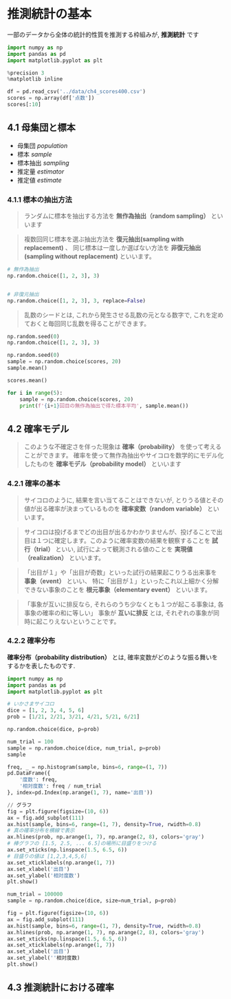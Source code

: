 # 推測統計の基本
一部のデータから全体の統計的性質を推測する枠組みが, **推測統計** です

```python
import numpy as np
import pandas as pd
import matplotlib.pyplot as plt

%precision 3
%matplotlib inline
```

```python
df = pd.read_csv('../data/ch4_scores400.csv')
scores = np.array(df['点数'])
scores[:10]
```

## 4.1 母集団と標本
- 母集団 *population*
- 標本 *sample*
- 標本抽出 *sampling*
- 推定量 *estimator*
- 推定値 *estimate*

### 4.1.1 標本の抽出方法

> ランダムに標本を抽出する方法を **無作為抽出（random sampling）** といいます

> 複数回同じ標本を選ぶ抽出方法を **復元抽出(sampling with replacement)** 、
> 同じ標本は一度しか選ばない方法を **非復元抽出(sampling without replacement)** といいます。

```python
# 無作為抽出
np.random.choice([1, 2, 3], 3)


# 非復元抽出
np.random.choice([1, 2, 3], 3, replace=False)
```

> 乱数のシードとは, これから発生させる乱数の元となる数字で, これを定めておくと毎回同じ乱数を得ることができます。

```python
np.random.seed(0)
np.random.choice([1, 2, 3], 3)
```

```python
np.random.seed(0)
sample = np.random.choice(scores, 20)
sample.mean()
```

```python
scores.mean()
```

```python
for i in range(5):
    sample = np.random.choice(scores, 20)
    print(f'{i+1}回目の無作為抽出で得た標本平均', sample.mean())
```

## 4.2 確率モデル

> このような不確定さを伴った現象は **確率（probability）** を使って考えることができます。
> 確率を使って無作為抽出やサイコロを数学的にモデル化したものを **確率モデル（probability model）** といいます

### 4.2.1 確率の基本

> サイコロのように, 結果を言い当てることはできないが, とりうる値とその値が出る確率が決まっているものを **確率変数（random variable）** といいます。

> サイコロは投げるまでどの出目が出るかわかりませんが、投げることで出目は１つに確定します。このように確率変数の結果を観察することを **試行（trial）** といい,
> 試行によって観測される値のことを **実現値（realization）** といいます。

> 「出目が１」や「出目が奇数」といった試行の結果起こりうる出来事を **事象（event）** といい、
> 特に「出目が１」といったこれ以上細かく分解できない事象のことを **根元事象（elementary event）** といいます。

> 「事象が互いに排反なら, それらのうち少なくとも１つが起こる事象は, 各事象の確率の和に等しい」
> 事象が **互いに排反** とは, それぞれの事象が同時に起こりえないということです。

### 4.2.2 確率分布

**確率分布（probability distribution）** とは, 確率変数がどのような振る舞いをするかを表したものです.

```python
import numpy as np
import pandas as pd
import matplotlib.pyplot as plt

# いかさまサイコロ
dice = [1, 2, 3, 4, 5, 6]
prob = [1/21, 2/21, 3/21, 4/21, 5/21, 6/21]

np.random.choice(dice, p=prob)

num_trial = 100
sample = np.random.choice(dice, num_trial, p=prob)
sample

freq, _ = np.histogram(sample, bins=6, range=(1, 7))
pd.DataFrame({
    '度数': freq,
    '相対度数': freq / num_trial
}, index=pd.Index(np.arange(1, 7), name='出目'))

// グラフ
fig = plt.figure(figsize=(10, 6))
ax = fig.add_subplot(111)
ax.hist(sample, bins=6, range=(1, 7), density=True, rwidth=0.8)
# 真の確率分布を横線で表示
ax.hlines(prob, np.arange(1, 7), np.arange(2, 8), colors='gray')
# 棒グラフの [1.5, 2.5, ... 6.5]の場所に目盛りをつける
ax.set_xticks(np.linspace(1.5, 6.5, 6))
# 目盛りの値は [1,2,3,4,5,6]
ax.set_xticklabels(np.arange(1, 7))
ax.set_xlabel('出目')
ax.set_ylabel('相対度数')
plt.show()
```

```python
num_trial = 100000
sample = np.random.choice(dice, size=num_trial, p=prob)

fig = plt.figure(figsize=(10, 6))
ax = fig.add_subplot(111)
ax.hist(sample, bins=6, range=(1, 7), density=True, rwidth=0.8)
ax.hlines(prob, np.arange(1, 7), np.arange(2, 8), colors='gray')
ax.set_xticks(np.linspace(1.5, 6.5, 6))
ax.set_xticklabels(np.arange(1, 7))
ax.set_xlabel('出目')
ax.set_ylabel(''相対度数)
plt.show()
```

## 4.3 推測統計における確率

